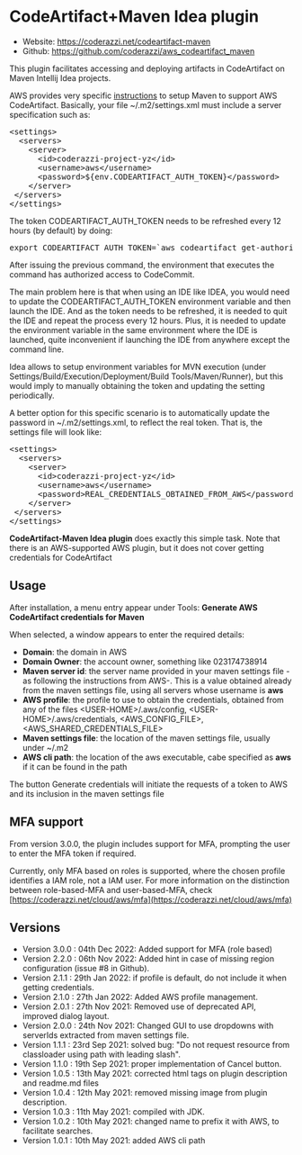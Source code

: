 # CodeArtifact+Maven Idea plugin

* Website: https://coderazzi.net/codeartifact-maven
* Github: https://github.com/coderazzi/aws_codeartifact_maven

This plugin facilitates accessing and deploying artifacts in CodeArtifact on Maven Intellij Idea projects.

AWS provides very specific [instructions](https://docs.aws.amazon.com/codeartifact/latest/ug/maven-mvn.html) to setup Maven to support AWS CodeArtifact. Basically, your file ~/.m2/settings.xml must include a server specification such as:
<pre>
&lt;settings&gt;  
  &lt;servers&gt;  
    &lt;server&gt;  
      &lt;id&gt;coderazzi-project-yz&lt;/id&gt;  
      &lt;username&gt;aws&lt;/username&gt;  
      &lt;password&gt;${env.CODEARTIFACT_AUTH_TOKEN}&lt;/password&gt;  
    &lt;/server&gt;  
 &lt;/servers&gt;  
&lt;/settings&gt;
</pre>
The token CODEARTIFACT_AUTH_TOKEN needs to be refreshed every 12 hours (by default) by doing:

<pre>export CODEARTIFACT_AUTH_TOKEN=`aws codeartifact get-authorization-token --domain DOMAIN --domain-owner DOMAIN_OWNER --query authorizationToken --output text`</pre>

After issuing the previous command, the environment that executes the command has authorized access to CodeCommit.

The main problem here is that when using an IDE like IDEA, you would need to update the CODEARTIFACT_AUTH_TOKEN environment variable and then launch the IDE. And as the token needs to be refreshed, it is needed to quit the IDE and repeat the process every 12 hours. Plus, it is needed to update the environment variable in the same environment where the IDE is launched, quite inconvenient if launching the IDE from anywhere except the command line.

Idea allows to setup environment variables for MVN execution (under Settings/Build/Execution/Deployment/Build Tools/Maven/Runner), but this would imply to manually obtaining the token and updating the setting periodically.

A better option for this specific scenario is to automatically update the password in ~/.m2/settings.xml, to reflect the real token. That is, the settings file will look like:

<pre>
&lt;settings&gt;  
  &lt;servers&gt;  
    &lt;server&gt;  
      &lt;id&gt;coderazzi-project-yz&lt;/id&gt;  
      &lt;username&gt;aws&lt;/username&gt;  
      &lt;password&gt;REAL_CREDENTIALS_OBTAINED_FROM_AWS&lt;/password&gt;  
    &lt;/server&gt;  
 &lt;/servers&gt;  
&lt;/settings&gt;
</pre>

**CodeArtifact-Maven Idea plugin** does exactly this simple task. Note that there is an AWS-supported AWS plugin, but it does not cover getting credentials for CodeArtifact

## Usage

After installation, a menu entry appear under Tools: **Generate AWS CodeArtifact credentials for Maven**

When selected, a window appears to enter the required details:

*   **Domain**: the domain in AWS
*   **Domain Owner**: the account owner, something like 023174738914
*   **Maven server id**: the server name provided in your maven settings file -as following the instructions from AWS-. This is a value obtained already from the maven settings file, using all servers whose username is **aws**
*   **AWS profile**: the profile to use to obtain the credentials, obtained from any of the files
         &lt;USER-HOME&gt;/.aws/config, &lt;USER-HOME&gt;/.aws/credentials, &lt;AWS_CONFIG_FILE&gt;,
         &lt;AWS_SHARED_CREDENTIALS_FILE&gt;
*   **Maven settings file**: the location of the maven settings file, usually under ~/.m2
*   **AWS cli path**: the location of the aws executable, cabe specified as **aws** if it can be found in the path 

The button Generate credentials will initiate the requests of a token to AWS and its inclusion in the maven settings file

## MFA support

From version 3.0.0, the plugin includes support for MFA, prompting the user to enter the MFA token if required.

Currently, only MFA based on roles is supported, where the chosen profile identifies a IAM role, not a IAM user.
For more information on the distinction between role-based-MFA and user-based-MFA, check
[https://coderazzi.net/cloud/aws/mfa](https://coderazzi.net/cloud/aws/mfa)

## Versions

* Version 3.0.0 : 04th Dec 2022: Added support for MFA (role based)
* Version 2.2.0 : 06th Nov 2022: Added hint in case of missing region configuration (issue #8 in Github).
* Version 2.1.1 : 29th Jan 2022: if profile is default, do not include it when getting credentials.
* Version 2.1.0 : 27th Jan 2022: Added AWS profile management.
* Version 2.0.1 : 27th Nov 2021: Removed use of deprecated API, improved dialog layout.
* Version 2.0.0 : 24th Nov 2021: Changed GUI to use dropdowns with serverIds extracted from maven settings file.
* Version 1.1.1 : 23rd Sep 2021: solved bug: "Do not request resource from classloader using path with leading slash".
* Version 1.1.0 : 19th Sep 2021: proper implementation of Cancel button.
* Version 1.0.5 : 13th May 2021: corrected html tags on plugin description and readme.md files
* Version 1.0.4 : 12th May 2021: removed missing image from plugin description.
* Version 1.0.3 : 11th May 2021: compiled with JDK.
* Version 1.0.2 : 10th May 2021: changed name to prefix it with AWS, to facilitate searches.
* Version 1.0.1 : 10th May 2021: added AWS cli path


